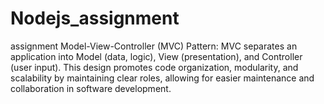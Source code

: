 # Nodejs_assignment
assignment
Model-View-Controller (MVC) Pattern: MVC separates an application into Model (data, logic), View (presentation), and Controller (user input). This design promotes code organization, modularity, and scalability by maintaining clear roles, allowing for easier maintenance and collaboration in software development.
